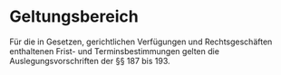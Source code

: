 # Geltungsbereich

Für die in Gesetzen, gerichtlichen Verfügungen und Rechtsgeschäften enthaltenen Frist- und Terminsbestimmungen gelten die Auslegungsvorschriften der §§ 187 bis 193.